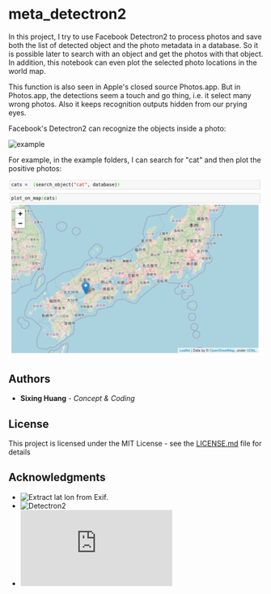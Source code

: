 # meta_detectron2

In this project, I try to use Facebook Detectron2 to process photos and save both the list of detected object and the photo metadata in a database. So it is possible later to search with an object and get the photos with that object. In addition, this notebook can even plot the selected photo locations in the world map.

This function is also seen in Apple's closed source Photos.app. But in Photos.app, the detections seem a touch and go thing, i.e. it select many wrong photos. Also it keeps recognition outputs hidden from our prying eyes.


Facebook's Detectron2 can recognize the objects inside a photo:

![example](https://github.com/dgg32/meta_detectron2/blob/master/IMG_1743.jpeg_detectroned.jpeg)

For example, in the example folders, I can search for "cat" and then plot the positive photos:

![cat_search](https://github.com/dgg32/meta_detectron2/blob/master/Screenshot%20from%202020-05-27%2000-27-12.png)


## Authors

* **Sixing Huang** - *Concept & Coding*

## License

This project is licensed under the MIT License - see the [LICENSE.md](LICENSE.md) file for details

## Acknowledgments

* ![Extract lat lon from Exif](https://developer.here.com/blog/getting-started-with-geocoding-exif-image-metadata-in-python3).
* ![Detectron2](https://github.com/facebookresearch/detectron2)
* ![Folium](https://python-visualization.github.io/folium/quickstart.html)
